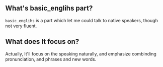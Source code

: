 ## What's basic_englihs part? 
`basic_englihs` is a part which let me could talk to native speakers, though not very fluent.



## What does It focus on?  
Actually, It'll focus on the speaking naturally, and emphasize combinding pronunciation, and phrases and new words.  
